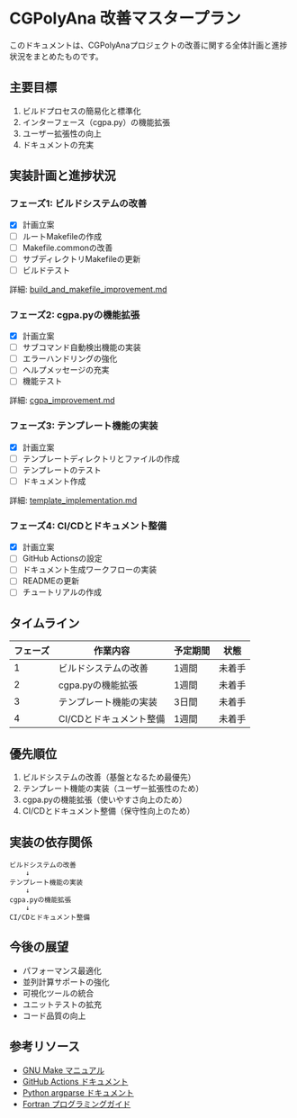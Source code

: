 # CGPolyAna 改善マスタープラン

このドキュメントは、CGPolyAnaプロジェクトの改善に関する全体計画と進捗状況をまとめたものです。

## 主要目標

1. ビルドプロセスの簡易化と標準化
2. インターフェース（cgpa.py）の機能拡張
3. ユーザー拡張性の向上
4. ドキュメントの充実

## 実装計画と進捗状況

### フェーズ1: ビルドシステムの改善

- [x] 計画立案
- [ ] ルートMakefileの作成
- [ ] Makefile.commonの改善
- [ ] サブディレクトリMakefileの更新
- [ ] ビルドテスト

詳細: [build_and_makefile_improvement.md](build_and_makefile_improvement.md)

### フェーズ2: cgpa.pyの機能拡張

- [x] 計画立案
- [ ] サブコマンド自動検出機能の実装
- [ ] エラーハンドリングの強化
- [ ] ヘルプメッセージの充実
- [ ] 機能テスト

詳細: [cgpa_improvement.md](cgpa_improvement.md)

### フェーズ3: テンプレート機能の実装

- [x] 計画立案
- [ ] テンプレートディレクトリとファイルの作成
- [ ] テンプレートのテスト
- [ ] ドキュメント作成

詳細: [template_implementation.md](template_implementation.md)

### フェーズ4: CI/CDとドキュメント整備

- [x] 計画立案
- [ ] GitHub Actionsの設定
- [ ] ドキュメント生成ワークフローの実装
- [ ] READMEの更新
- [ ] チュートリアルの作成

## タイムライン

| フェーズ | 作業内容 | 予定期間 | 状態 |
|---------|---------|---------|------|
| 1 | ビルドシステムの改善 | 1週間 | 未着手 |
| 2 | cgpa.pyの機能拡張 | 1週間 | 未着手 |
| 3 | テンプレート機能の実装 | 3日間 | 未着手 |
| 4 | CI/CDとドキュメント整備 | 1週間 | 未着手 |

## 優先順位

1. ビルドシステムの改善（基盤となるため最優先）
2. テンプレート機能の実装（ユーザー拡張性のため）
3. cgpa.pyの機能拡張（使いやすさ向上のため）
4. CI/CDとドキュメント整備（保守性向上のため）

## 実装の依存関係

```
ビルドシステムの改善
    ↓
テンプレート機能の実装
    ↓
cgpa.pyの機能拡張
    ↓
CI/CDとドキュメント整備
```

## 今後の展望

- パフォーマンス最適化
- 並列計算サポートの強化
- 可視化ツールの統合
- ユニットテストの拡充
- コード品質の向上

## 参考リソース

- [GNU Make マニュアル](https://www.gnu.org/software/make/manual/make.html)
- [GitHub Actions ドキュメント](https://docs.github.com/ja/actions)
- [Python argparse ドキュメント](https://docs.python.org/ja/3/library/argparse.html)
- [Fortran プログラミングガイド](https://gcc.gnu.org/onlinedocs/gfortran/) 
